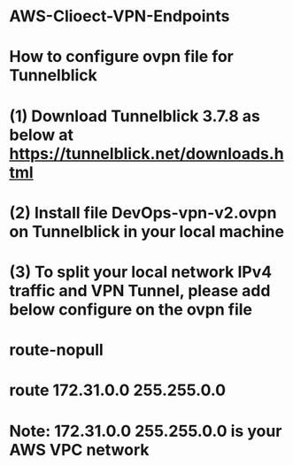 # AWS-Clioect-VPN-Endpoints
# How to configure ovpn file for Tunnelblick
# (1) Download Tunnelblick 3.7.8 as below at https://tunnelblick.net/downloads.html
# (2) Install file DevOps-vpn-v2.ovpn on Tunnelblick in your local machine
# (3) To split your local network IPv4 traffic and VPN Tunnel, please add below configure on the ovpn file
# route-nopull
# route 172.31.0.0 255.255.0.0
# Note: 172.31.0.0 255.255.0.0 is your AWS VPC network
